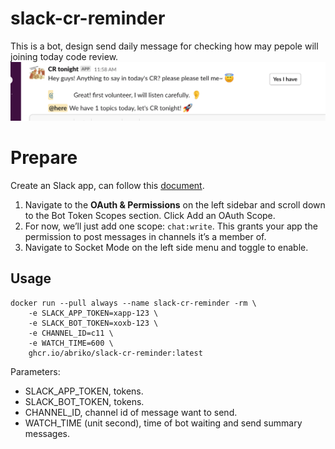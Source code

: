 # slack-cr-reminder

This is a bot, design send daily message for checking how may pepole will joining today code review.
![screenshot-1.png](pics/screenshot-1.png)

# Prepare

Create an Slack app, can follow this [document](https://slack.dev/bolt-python/tutorial/getting-started#tokens-and-installing-apps).

1. Navigate to the **OAuth & Permissions** on the left sidebar and scroll down to the Bot Token Scopes section. Click Add an OAuth Scope.
2. For now, we’ll just add one scope: `chat:write`. This grants your app the permission to post messages in channels it’s a member of.
3. Navigate to Socket Mode on the left side menu and toggle to enable.


## Usage

```shell
docker run --pull always --name slack-cr-reminder -rm \
    -e SLACK_APP_TOKEN=xapp-123 \
    -e SLACK_BOT_TOKEN=xoxb-123 \
    -e CHANNEL_ID=c11 \
    -e WATCH_TIME=600 \
    ghcr.io/abriko/slack-cr-reminder:latest
```

Parameters:
 - SLACK_APP_TOKEN, tokens.
 - SLACK_BOT_TOKEN, tokens.
 - CHANNEL_ID, channel id of message want to send.
 - WATCH_TIME (unit second), time of bot waiting and send summary messages. 